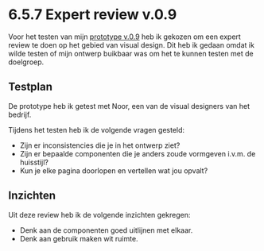 # 6.5.7 Expert review v.0.9

Voor het testen van mijn [prototype v.0.9](../4.-ontwerpfase/4.7-prototype-v.0.9.md) heb ik gekozen om een expert review te doen op het gebied van visual design. Dit heb ik gedaan omdat ik wilde testen of mijn ontwerp buikbaar was om het te  kunnen testen met de doelgroep. 

## Testplan 

De prototype heb ik getest met Noor, een van de visual designers van het bedrijf. 

Tijdens het testen heb ik de volgende vragen gesteld:

* Zijn er inconsistencies die je in het ontwerp ziet?
* Zijn er bepaalde componenten die je anders zoude vormgeven i.v.m. de huisstijl?
* Kun je elke pagina doorlopen en vertellen wat jou opvalt?

## Inzichten

Uit deze review heb ik de volgende inzichten gekregen:

* Denk aan de componenten goed uitlijnen met elkaar.
* Denk aan gebruik maken wit ruimte.




